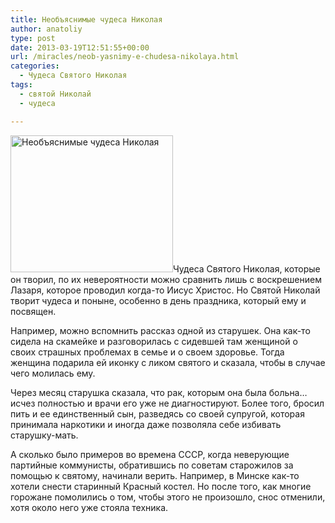 ```yaml
---
title: Необъяснимые чудеса Николая
author: anatoliy
type: post
date: 2013-03-19T12:51:55+00:00
url: /miracles/neob-yasnimy-e-chudesa-nikolaya.html
categories:
  - Чудеса Святого Николая
tags:
  - святой Николай
  - чудеса

---
```

[<img src="http://svyatoynikolay.ru/wp-content/uploads/2013/03/Nikolaj-CHudotvorets-spas-ot-smerti.jpg" alt="Необъяснимые чудеса Николая" width="260" height="219" class="alignleft size-full wp-image-1571" />][1]Чудеса Святого Николая, которые он творил, по их невероятности можно сравнить лишь с воскрешением Лазаря, которое проводил когда-то Иисус Христос. Но Святой Николай творит чудеса и поныне, особенно в день праздника, который ему и посвящен.
  
<!--more-->


  
Например, можно вспомнить рассказ одной из старушек. Она как-то сидела на скамейке и разговорилась с сидевшей там женщиной о своих страшных проблемах в семье и о своем здоровье. Тогда женщина подарила ей иконку с ликом святого и сказала, чтобы в случае чего молилась ему.

Через месяц старушка сказала, что рак, которым она была больна&#8230; исчез полностью и врачи его уже не диагностируют. Более того, бросил пить и ее единственный сын, разведясь со своей супругой, которая принимала наркотики и иногда даже позволяла себе избивать старушку-мать.

А сколько было примеров во времена СССР, когда неверующие партийные коммунисты, обратившись по советам старожилов за помощью к святому, начинали верить. Например, в Минске как-то хотели снести старинный Красный костел. Но после того, как многие горожане помолились о том, чтобы этого не произошло, снос отменили, хотя около него уже стояла техника.

 [1]: http://svyatoynikolay.ru/wp-content/uploads/2013/03/Nikolaj-CHudotvorets-spas-ot-smerti.jpg
